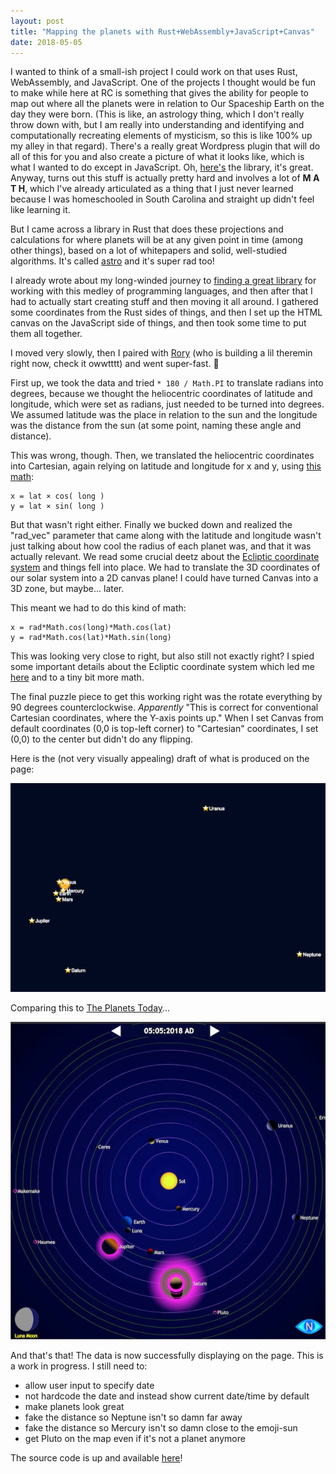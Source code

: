 ```yaml
---
layout: post
title: "Mapping the planets with Rust+WebAssembly+JavaScript+Canvas"
date: 2018-05-05
---
```


I wanted to think of a small-ish project I could work on that uses Rust, WebAssembly, and JavaScript. One of the projects I thought would be fun to make while here at RC is something that gives the ability for people to map out where all the planets were in relation to Our Spaceship Earth on the day they were born. (This is like, an astrology thing, which I don't really throw down with, but I am really into understanding and identifying and computationally recreating elements of mysticism, so this is like 100% up my alley in that regard). There's a really great Wordpress plugin that will do all of this for you and also create a picture of what it looks like, which is what I wanted to do except in JavaScript. Oh, [here's](https://github.com/isabelc/zodiacpress) the library, it's great. Anyway, turns out this stuff is actually pretty hard and involves a lot of **M A T H**, which I've already articulated as a thing that I just never learned because I was homeschooled in South Carolina and straight up didn't feel like learning it. 

But I came across a library in Rust that does these projections and calculations for where planets will be at any given point in time (among other things), based on a lot of whitepapers and solid, well-studied algorithms. It's called [astro](https://github.com/saurvs/astro-rust) and it's super rad too! 

I already wrote about my long-winded journey to [finding a great library](https://bits.ashleyblewer.com/blog/2018/05/03/goldilocks-and-the-three-webassembly-libraries/) for working with this medley of programming languages, and then after that I had to actually start creating stuff and then moving it all around. I gathered some coordinates from the Rust sides of things, and then I set up the HTML canvas on the JavaScript side of things, and then took some time to put them all together.

I moved very slowly, then I paired with [Rory](https://blog.sory.biz/) (who is building a lil theremin right now, check it owwtttt) and went super-fast. 🚀

First up, we took the data and tried `* 180 / Math.PI` to translate radians into degrees, because we thought the heliocentric coordinates of latitude and longitude, which were set as radians, just needed to be turned into degrees. We assumed latitude was the place in relation to the sun and the longitude was the distance from the sun (at some point, naming these angle and distance).

This was wrong, though. Then, we translated the heliocentric coordinates into Cartesian, again relying on latitude and longitude for x and y, using [this math](https://www.mathsisfun.com/polar-cartesian-coordinates.html): 

```
x = lat × cos( long )
y = lat × sin( long )
```

But that wasn't right either. Finally we bucked down and realized the "rad_vec" parameter that came along with the latitude and longitude wasn't just talking about how cool the radius of each planet was, and that it was actually relevant. We read some crucial deetz about the [Ecliptic coordinate system](https://en.wikipedia.org/wiki/Ecliptic_coordinate_system) and things fell into place. We had to translate the 3D coordinates of our solar system into a 2D canvas plane! I could have turned Canvas into a 3D zone, but maybe... later.

This meant we had to do this kind of math:

```
x = rad*Math.cos(long)*Math.cos(lat)
y = rad*Math.cos(lat)*Math.sin(long)
```

This was looking very close to right, but also still not exactly right? I spied some important details about the Ecliptic coordinate system which led me [here](https://en.wikipedia.org/wiki/Orbital_pole#Ecliptic_pole) and to a tiny bit more math.

The final puzzle piece to get this working right was the rotate everything by 90 degrees counterclockwise. *Apparently* "This is correct for conventional Cartesian coordinates, where the Y-axis points up." When I set Canvas from default coordinates (0,0 is top-left corner) to "Cartesian" coordinates, I set (0,0) to the center but didn't do any flipping.

Here is the (not very visually appealing) draft of what is produced on the page:

![](/images/astro1.jpg)

Comparing this to [The Planets Today](http://www.theplanetstoday.com/)...

![](/images/astro2.jpg)

And that's that! The data is now successfully displaying on the page. This is a work in progress. I still need to:

- allow user input to specify date
- not hardcode the date and instead show current date/time by default
- make planets look great
- fake the distance so Neptune isn't so damn far away
- fake the distance so Mercury isn't so damn close to the emoji-sun
- get Pluto on the map even if it's not a planet anymore

The source code is up and available [here](https://github.com/ablwr/planets)!